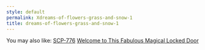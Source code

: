 ```yaml
---
style: default
permalink: Xdreams-of-flowers-grass-and-snow-1
title: dreams-of-flowers-grass-and-snow-1
---
```

You may also like:
[SCP-776](http://scp-wiki.net/scp-776)
[Welcome to This Fabulous Magical Locked Door](http://scp-wiki.net/welcome-to-this-fabulous-magical-locked-door)